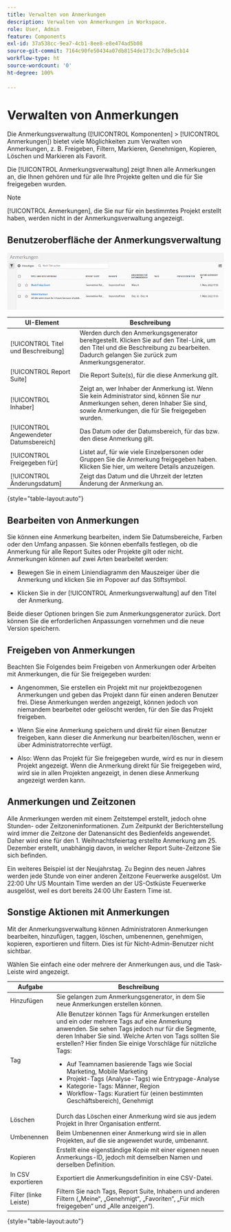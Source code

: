 ```yaml
---
title: Verwalten von Anmerkungen
description: Verwalten von Anmerkungen in Workspace.
role: User, Admin
feature: Components
exl-id: 37a538cc-9ea7-4cb1-8ee8-e8e474ad5b08
source-git-commit: 7164c90fe50434a07db8154de173c3c7d8e5cb14
workflow-type: ht
source-wordcount: '0'
ht-degree: 100%

---
```


# Verwalten von Anmerkungen

Die Anmerkungsverwaltung ([!UICONTROL Komponenten] > [!UICONTROL Anmerkungen]) bietet viele Möglichkeiten zum Verwalten von Anmerkungen, z. B. Freigeben, Filtern, Markieren, Genehmigen, Kopieren, Löschen und Markieren als Favorit.

Die [!UICONTROL Anmerkungsverwaltung] zeigt Ihnen alle Anmerkungen an, die Ihnen gehören und für alle Ihre Projekte gelten und die für Sie freigegeben wurden.

>[!NOTE]
>
>[!UICONTROL Anmerkungen], die Sie nur für ein bestimmtes Projekt erstellt haben, werden nicht in der Anmerkungsverwaltung angezeigt.

## Benutzeroberfläche der Anmerkungsverwaltung

![](assets/annotation-mgr.png)

| UI-Element | Beschreibung |
| --- | --- | 
| [!UICONTROL Titel und Beschreibung] | Werden durch den Anmerkungsgenerator bereitgestellt. Klicken Sie auf den Titel-Link, um den Titel und die Beschreibung zu bearbeiten. Dadurch gelangen Sie zurück zum Anmerkungsgenerator. |
| [!UICONTROL Report Suite] | Die Report Suite(s), für die diese Anmerkung gilt. |
| [!UICONTROL Inhaber] | Zeigt an, wer Inhaber der Anmerkung ist. Wenn Sie kein Administrator sind, können Sie nur Anmerkungen sehen, deren Inhaber Sie sind, sowie Anmerkungen, die für Sie freigegeben wurden. |
| [!UICONTROL Angewendeter Datumsbereich] | Das Datum oder der Datumsbereich, für das bzw. den diese Anmerkung gilt. |
| [!UICONTROL Freigegeben für] | Listet auf, für wie viele Einzelpersonen oder Gruppen Sie die Anmerkung freigegeben haben. Klicken Sie hier, um weitere Details anzuzeigen. |
| [!UICONTROL Änderungsdatum] | Zeigt das Datum und die Uhrzeit der letzten Änderung der Anmerkung an. |

{style=&quot;table-layout:auto&quot;}

## Bearbeiten von Anmerkungen

Sie können eine Anmerkung bearbeiten, indem Sie Datumsbereiche, Farben oder den Umfang anpassen. Sie können ebenfalls festlegen, ob die Anmerkung für alle Report Suites oder Projekte gilt oder nicht. Anmerkungen können auf zwei Arten bearbeitet werden:

* Bewegen Sie in einem Liniendiagramm den Mauszeiger über die Anmerkung und klicken Sie im Popover auf das Stiftsymbol.

* Klicken Sie in der [!UICONTROL Anmerkungsverwaltung] auf den Titel der Anmerkung.

Beide dieser Optionen bringen Sie zum Anmerkungsgenerator zurück. Dort können Sie die erforderlichen Anpassungen vornehmen und die neue Version speichern.

## Freigeben von Anmerkungen

Beachten Sie Folgendes beim Freigeben von Anmerkungen oder Arbeiten mit Anmerkungen, die für Sie freigegeben wurden:

* Angenommen, Sie erstellen ein Projekt mit nur projektbezogenen Anmerkungen und geben das Projekt dann für einen anderen Benutzer frei. Diese Anmerkungen werden angezeigt, können jedoch von niemandem bearbeitet oder gelöscht werden, für den Sie das Projekt freigeben.

* Wenn Sie eine Anmerkung speichern und direkt für einen Benutzer freigeben, kann dieser die Anmerkung nur bearbeiten/löschen, wenn er über Administratorrechte verfügt.

* Also: Wenn das Projekt für Sie freigegeben wurde, wird es nur in diesem Projekt angezeigt. Wenn die Anmerkung direkt für Sie freigegeben wird, wird sie in allen Projekten angezeigt, in denen diese Anmerkung angezeigt werden kann.

## Anmerkungen und Zeitzonen

Alle Anmerkungen werden mit einem Zeitstempel erstellt, jedoch ohne Stunden- oder Zeitzoneninformationen. Zum Zeitpunkt der Berichterstellung wird immer die Zeitzone der Datenansicht des Bedienfelds angewendet. Daher wird eine für den 1. Weihnachtsfeiertag erstellte Anmerkung am 25. Dezember erstellt, unabhängig davon, in welcher Report Suite-Zeitzone Sie sich befinden.

Ein weiteres Beispiel ist der Neujahrstag. Zu Beginn des neuen Jahres werden jede Stunde von einer anderen Zeitzone Feuerwerke ausgelöst. Um 22:00 Uhr US Mountain Time werden an der US-Ostküste Feuerwerke ausgelöst, weil es dort bereits 24:00 Uhr Eastern Time ist.

## Sonstige Aktionen mit Anmerkungen

Mit der Anmerkungsverwaltung können Administratoren Anmerkungen bearbeiten, hinzufügen, taggen, löschen, umbenennen, genehmigen, kopieren, exportieren und filtern. Dies ist für Nicht-Admin-Benutzer nicht sichtbar.

Wählen Sie einfach eine oder mehrere der Anmerkungen aus, und die Task-Leiste wird angezeigt.

| Aufgabe | Beschreibung |
| --- | --- |
| Hinzufügen | Sie gelangen zum Anmerkungsgenerator, in dem Sie neue Anmerkungen erstellen können. |
| Tag | Alle Benutzer können Tags für Anmerkungen erstellen und ein oder mehrere Tags auf eine Anmerkung anwenden. Sie sehen Tags jedoch nur für die Segmente, deren Inhaber Sie sind. Welche Arten von Tags sollten Sie erstellen? Hier finden Sie einige Vorschläge für nützliche Tags:<ul><li>Auf Teamnamen basierende Tags wie Social Marketing, Mobile Marketing</li><li>Projekt-Tags (Analyse-Tags) wie Entrypage-Analyse</li><li>Kategorie-Tags: Männer, Region</li><li>Workflow-Tags: Kuratiert für (einen bestimmten Geschäftsbereich), Genehmigt</li></ul> |
| Löschen | Durch das Löschen einer Anmerkung wird sie aus jedem Projekt in Ihrer Organisation entfernt. |
| Umbenennen | Beim Umbenennen einer Anmerkung wird sie in allen Projekten, auf die sie angewendet wurde, umbenannt. |
| Kopieren | Erstellt eine eigenständige Kopie mit einer eigenen neuen Anmerkungs-ID, jedoch mit demselben Namen und derselben Definition. |
| In CSV exportieren | Exportiert die Anmerkungsdefinition in eine CSV-Datei. |
| Filter (linke Leiste) | Filtern Sie nach Tags, Report Suite, Inhabern und anderen Filtern („Meine“, „Genehmigt“, „Favoriten“, „Für mich freigegeben“ und „Alle anzeigen“). |

{style=&quot;table-layout:auto&quot;}

